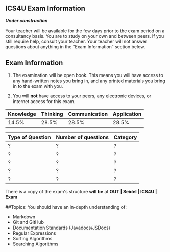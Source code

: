 ICS4U Exam Information
---
**_Under construction_**

Your teacher will be available for the few days prior to the exam period on a consultancy basis. You are to study on your own and between peers. If you still require help, consult your teacher. Your teacher will not answer questions about anything in the “Exam Information” section below.

Exam Information
---

1. The examination will be open book. This means you will have access to any hand-written notes you bring in, and any printed materials you bring in to the exam with you.

2. You will **not** have access to your peers, any electronic devices, or internet access for this exam.

|Knowledge|Thinking|Communication|Application|
|---------|--------|-------------|-----------|
| 14.5%   |  28.5% |    28.5%    |   28.5%   |

| Type of Question | Number of questions | Category |
|------------------|---------------------| -------- |
| ?  | 		?	 | 	?   |
| ?  | 		?	 | 	?   |
| ?  | 		?	 | 	?   |
| ?  | 		?	 | 	?   |
| ?  | 		?  	 | 	?   |

There is a copy of the exam's structure **will be** at **OUT | Seidel | ICS4U | Exam**

##Topics:
You should have an in-depth understanding of:
* Markdown
* Git and GitHub
* Documentation Standards (Javadocs/JSDocs)
* Regular Expressions
* Sorting Algorithms
* Searching Algorithms
